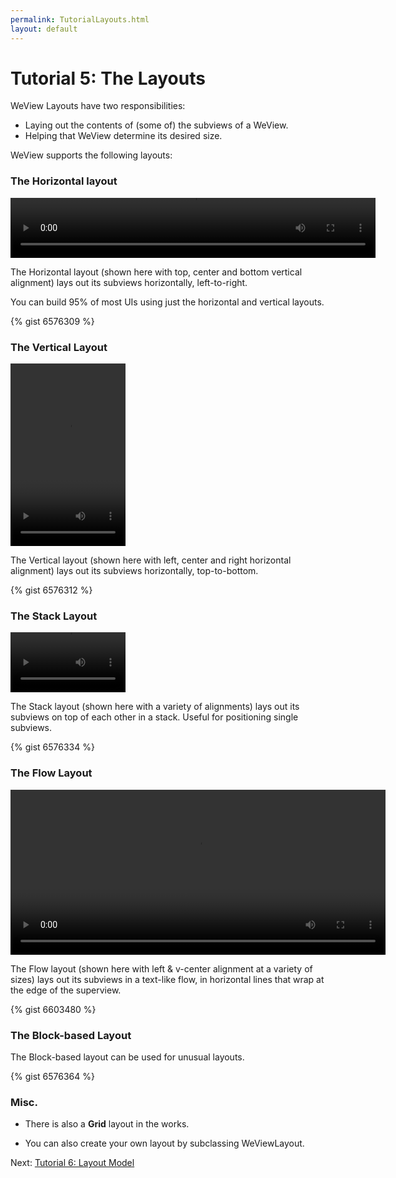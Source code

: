 ```yaml
---
permalink: TutorialLayouts.html
layout: default
---
```


Tutorial 5: The Layouts
==

<!-- TEMPLATE START -->

WeView Layouts have two responsibilities: 

* Laying out the contents of (some of) the subviews of a WeView.
* Helping that WeView determine its desired size.  

WeView supports the following layouts:

### The Horizontal layout

<video WIDTH="584" HEIGHT="96" AUTOPLAY="true" controls="true" LOOP="true" class="embedded_video" >
    <source src="videos/video-16CDA2D1-C93D-4592-961F-70070A6BFE94-95164-000693963F118B5A.mp4" type="video/mp4" />
    <source src="videos/video-16CDA2D1-C93D-4592-961F-70070A6BFE94-95164-000693963F118B5A.webm" type="video/webm" />
</video>

The Horizontal layout (shown here with top, center and bottom vertical alignment) lays out its subviews horizontally, left-to-right.

You can build 95% of most UIs using just the horizontal and vertical layouts.

{% gist 6576309 %}

### The Vertical Layout

<video WIDTH="184" HEIGHT="292" AUTOPLAY="true" controls="true" LOOP="true" class="embedded_video" >
    <source src="videos/video-3508A3A7-5F9C-4CE6-9761-3A052B464BF1-95164-0006939E2698041E.mp4" type="video/mp4" />
    <source src="videos/video-3508A3A7-5F9C-4CE6-9761-3A052B464BF1-95164-0006939E2698041E.webm" type="video/webm" />
</video>

The Vertical layout (shown here with left, center and right horizontal alignment) lays out its subviews horizontally, top-to-bottom.

{% gist 6576312 %}

### The Stack Layout

<video WIDTH="184" HEIGHT="96" AUTOPLAY="true" controls="true" LOOP="true" class="embedded_video" >
    <source src="videos/video-1D33CEE1-B9CD-44FF-A0CC-9DC09AC47E86-95164-000693A4BC594F85.mp4" type="video/mp4" />
    <source src="videos/video-1D33CEE1-B9CD-44FF-A0CC-9DC09AC47E86-95164-000693A4BC594F85.webm" type="video/webm" />
</video>

The Stack layout (shown here with a variety of alignments) lays out its subviews on top of each other in a stack.  Useful for positioning single subviews.

{% gist 6576334 %}

### The Flow Layout

<video WIDTH="600" HEIGHT="264" AUTOPLAY="true" controls="true" LOOP="true" class="embedded_video" >
    <source src="videos/video-EEED3A95-6951-4DBD-9178-7F7732A98A07-95164-000693B0756B7483.mp4" type="video/mp4" />
    <source src="videos/video-EEED3A95-6951-4DBD-9178-7F7732A98A07-95164-000693B0756B7483.webm" type="video/webm" />
</video>

The Flow layout (shown here with left & v-center alignment at a variety of sizes) lays out its subviews in a text-like flow, in horizontal lines that wrap at the edge of the superview.

{% gist 6603480 %}

### The Block-based Layout

The Block-based layout can be used for unusual layouts. 

{% gist 6576364 %}

### Misc.

* There is also a __Grid__ layout in the works.

* You can also create your own layout by subclassing WeViewLayout.  

<!-- TEMPLATE END -->

Next\: [Tutorial 6: Layout Model](TutorialLayoutModel.html)